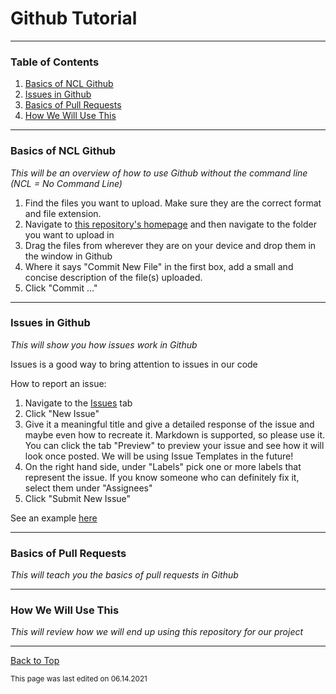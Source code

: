 # Github Tutorial

___

### Table of Contents

1. [Basics of NCL Github](#basics-of-ncl-github)
2. [Issues in Github](#issues-in-github)
3. [Basics of Pull Requests](#basics-of-pull-requests)
4. [How We Will Use This](#how-we-will-use-this)

___

### Basics of NCL Github

_This will be an overview of how to use Github without the command line (NCL = No Command Line)_

1. Find the files you want to upload. Make sure they are the correct format and file extension.
2. Navigate to [this repository's homepage](https://github.com/RandomKiddo/gameproject) and then navigate to the folder you want to upload in
3. Drag the files from wherever they are on your device and drop them in the window in Github
4. Where it says "Commit New File" in the first box, add a small and concise description of the file(s) uploaded. 
5. Click "Commit ..."

___

### Issues in Github

_This will show you how issues work in Github_

Issues is a good way to bring attention to issues in our code

How to report an issue:
1. Navigate to the [Issues](https://github.com/RandomKiddo/gameproject/issues) tab
2. Click "New Issue"
3. Give it a meaningful title and give a detailed response of the issue and maybe even how to recreate it. Markdown is supported, so please use it. You can click the tab "Preview" to preview your issue and see how it will look once posted. We will be using Issue Templates in the future!
4. On the right hand side, under "Labels" pick one or more labels that represent the issue. If you know someone who can definitely fix it, select them under "Assignees"
5. Click "Submit New Issue"

See an example [here](https://github.com/RandomKiddo/gameproject/issues/1)

___

### Basics of Pull Requests

_This will teach you the basics of pull requests in Github_

___

### How We Will Use This

_This will review how we will end up using this repository for our project_

___

[Back to Top](#github-tutorial)

<sub>This page was last edited on 06.14.2021</sub>
